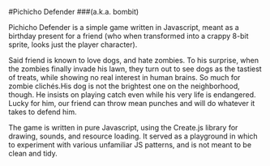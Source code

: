 #Pichicho Defender
###(a.k.a. bombit)


Pichicho Defender is a simple game written in Javascript, meant as a birthday present for a friend (who when transformed into a crappy 8-bit sprite, looks just the player character).

Said friend is known to love dogs, and hate zombies. To his surprise, when the zombies finally invade his lawn, they turn out to see dogs as the tastiest of treats, while showing no real interest in human brains. So much for zombie clichés.His dog is not the brightest one on the neighborhood, though. He insists on playing catch even while his very life is endangered. Lucky for him, our friend can throw mean punches and will do whatever it takes to defend him.

The game is written in pure Javascript, using the Create.js library for drawing, sounds, and resource loading. It served as a playground in which to experiment with various unfamiliar JS patterns, and is not meant to be clean and tidy.
